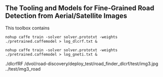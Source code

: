 ## The Tooling and Models for Fine-Grained Road Detection from Aerial/Satellite Images

This toolbox contains

```
nohup caffe train -solver solver.prototxt -weights ./pretrained.caffemodel > log_dlcrf.txt &
```

```
nohup caffe train -solver solver.prototxt -weights ./pretrained.caffemodel > log_gneti.txt &
```

./dlcrfRF /dvol/road-discovery/deploy_test/road_finder_dlcrf/test/img3.jpg ../test/img3_road

